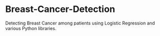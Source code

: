 # Breast-Cancer-Detection

Detecting Breast Cancer among patients using Logistic Regression and various Python libraries. 

